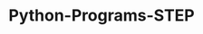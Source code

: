 # Python-Programs-STEP
        
     
                    
                                    
                                 
                                                  
                    
       
  
